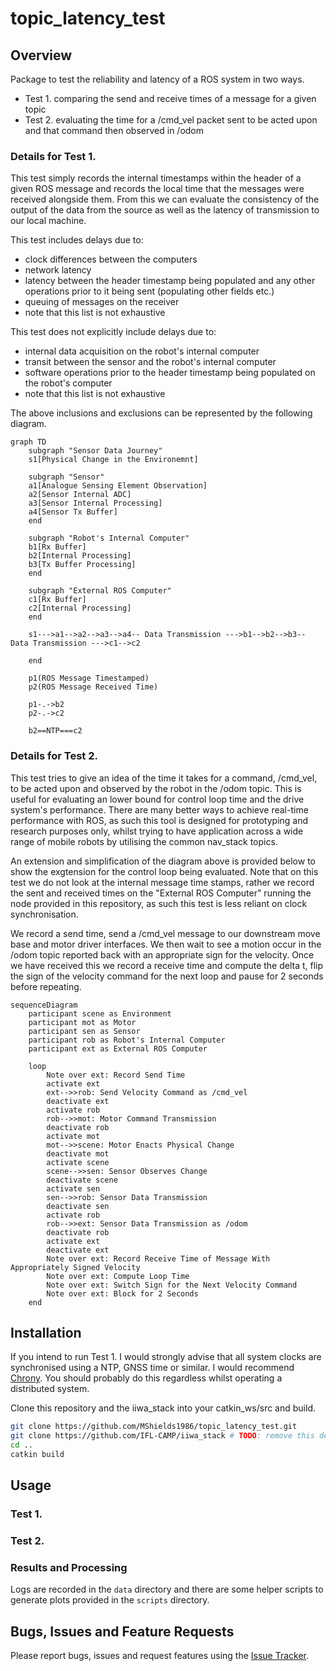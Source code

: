 # topic_latency_test
## Overview
Package to test the reliability and latency of a ROS system in two ways.
- Test 1. comparing the send and receive times of a message for a given topic
- Test 2. evaluating the time for a /cmd_vel packet sent to be acted upon and that command then observed in /odom

### Details for Test 1.
This test simply records the internal timestamps within the header of a given ROS message and records the local time that the messages were received alongside them. From this we can evaluate the consistency of the output of the data from the source as well as the latency of transmission to our local machine.

This test includes delays due to:
- clock differences between the computers
- network latency
- latency between the header timestamp being populated and any other operations prior to it being sent (populating other fields etc.)
- queuing of messages on the receiver
- note that this list is not exhaustive

This test does not explicitly include delays due to:
- internal data acquisition on the robot's internal computer
- transit between the sensor and the robot's internal computer
- software operations prior to the header timestamp being populated on the robot's computer
- note that this list is not exhaustive

The above inclusions and exclusions can be represented by the following diagram.

```mermaid
graph TD
    subgraph "Sensor Data Journey"
    s1[Physical Change in the Environemnt]

    subgraph "Sensor"
    a1[Analogue Sensing Element Observation]
    a2[Sensor Internal ADC]
    a3[Sensor Internal Processing]
    a4[Sensor Tx Buffer]
    end

    subgraph "Robot's Internal Computer"
    b1[Rx Buffer]
    b2[Internal Processing]
    b3[Tx Buffer Processing]
    end

    subgraph "External ROS Computer"
    c1[Rx Buffer]
    c2[Internal Processing]
    end

    s1--->a1-->a2-->a3-->a4-- Data Transmission --->b1-->b2-->b3-- Data Transmission --->c1-->c2

    end

    p1(ROS Message Timestamped)
    p2(ROS Message Received Time)

    p1-.->b2
    p2-.->c2

    b2==NTP===c2
```

### Details for Test 2.
This test tries to give an idea of the time it takes for a command, /cmd_vel, to be acted upon and observed by the robot in the /odom topic. This is useful for evaluating an lower bound for control loop time and the drive system's performance. There are many better ways to achieve real-time performance with ROS, as such this tool is designed for prototyping and research purposes only, whilst trying to have application across a wide range of mobile robots by utilising the common nav_stack topics.

An extension and simplification of the diagram above is provided below to show the exgtension for the control loop being evaluated. Note that on this test we do not look at the internal message time stamps, rather we record the sent and received times on the "External ROS Computer" running the node provided in this repository, as such this test is less reliant on clock synchronisation.

We record a send time, send a /cmd_vel message to our downstream move base and motor driver interfaces. We then wait to see a motion occur in the /odom topic reported back with an appropriate sign for the velocity. Once we have received this we record a receive time and compute the delta t, flip the sign of the velocity command for the next loop and pause for 2 seconds before repeating.

```mermaid
sequenceDiagram
    participant scene as Environment
    participant mot as Motor
    participant sen as Sensor
    participant rob as Robot's Internal Computer
    participant ext as External ROS Computer

    loop
        Note over ext: Record Send Time
        activate ext
        ext-->>rob: Send Velocity Command as /cmd_vel
        deactivate ext
        activate rob
        rob-->>mot: Motor Command Transmission
        deactivate rob
        activate mot
        mot-->>scene: Motor Enacts Physical Change
        deactivate mot
        activate scene
        scene-->>sen: Sensor Observes Change
        deactivate scene
        activate sen
        sen-->>rob: Sensor Data Transmission
        deactivate sen
        activate rob
        rob-->>ext: Sensor Data Transmission as /odom
        deactivate rob
        activate ext
        deactivate ext
        Note over ext: Record Receive Time of Message With Appropriately Signed Velocity
        Note over ext: Compute Loop Time
        Note over ext: Switch Sign for the Next Velocity Command
        Note over ext: Block for 2 Seconds
    end
```

## Installation
If you intend to run Test 1. I would strongly advise that all system clocks are synchronised using a NTP, GNSS time or similar. I would recommend [Chrony](https://chrony-project.org/). You should probably do this regardless whilst operating a distributed system.

Clone this repository and the iiwa_stack into your catkin_ws/src and build.
```bash
git clone https://github.com/MShields1986/topic_latency_test.git
git clone https://github.com/IFL-CAMP/iiwa_stack # TODO: remove this dep
cd ..
catkin build
```

## Usage
### Test 1.


### Test 2.


### Results and Processing
Logs are recorded in the `data` directory and there are some helper scripts to generate plots provided in the `scripts` directory.

## Bugs, Issues and Feature Requests
Please report bugs, issues and request features using the [Issue Tracker](https://github.com/MShields1986/topic_latency_test/issues).
